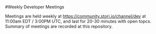 #Weekly Developer Meetings

Meetings are held weekly at https://community.storj.io/channel/dev at 11:00am EDT / 3:00PM UTC, and last for 20-30 minutes with open topcs. Summary of meetings are recorded at this repository.